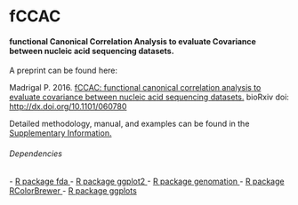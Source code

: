 # fCCAC
<h4> functional Canonical Correlation Analysis to evaluate Covariance between nucleic acid sequencing datasets. </h4>


A preprint can be found here: 

Madrigal P. 2016. <a href="http://biorxiv.org/content/early/2016/06/27/060780"> fCCAC: functional canonical correlation analysis to evaluate covariance between nucleic acid sequencing datasets.</a> bioRxiv doi: http://dx.doi.org/10.1101/060780 

Detailed methodology, manual, and examples can be found in the <a href="http://biorxiv.org/highwire/filestream/16776/field_highwire_adjunct_files/0/060780-1.pdf"> Supplementary Information.</a>
 

<h6> Dependencies </h6>
- <a href="http://cran.r-project.org/web/packages/fda/index.html"> R package fda </a> 
- <a href="http://cran.r-project.org/web/packages/ggplot2/index.html"> R package ggplot2 </a> 
- <a href="http://bioconductor.org/packages/release/bioc/html/genomation.html"> R package genomation </a>  
- <a href="http://cran.r-project.org/web/packages/RColorBrewer/index.html"> R package RColorBrewer </a> 
- <a href="http://cran.r-project.org/web/packages/gplots/index.html"> R package ggplots </a> 
